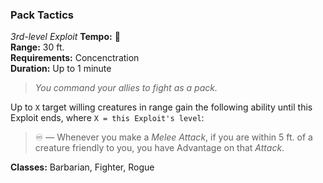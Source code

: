 ### Pack Tactics
*3rd-level Exploit*
**Tempo:** 🔵  
**Range:** 30 ft.  
**Requirements:** Concenctration  
**Duration:** Up to 1 minute  

> *You command your allies to fight as a pack.*

Up to `X` target willing creatures in range gain the following ability until this Exploit ends, where `X = this Exploit's level`:

> ♾️ — Whenever you make a *Melee Attack*, if you are within 5 ft. of a creature friendly to you, you have Advantage on that *Attack*.

**Classes:** Barbarian, Fighter, Rogue
